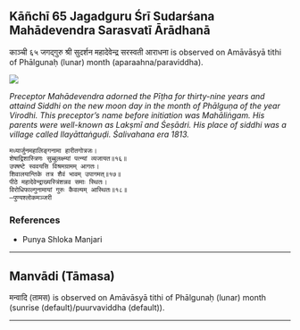 ## Kāñchī 65 Jagadguru Śrī Sudarśana Mahādevendra Sarasvatī Ārādhanā
काञ्ची ६५ जगद्गुरु श्री सुदर्शन महादेवेन्द्र सरस्वती आराधना is observed on Amāvāsyā tithi of Phālgunaḥ (lunar) month (aparaahna/paraviddha).

![](https://github.com/sanskrit-coders/jyotisha/blob/master/jyotisha/panchangam/temporal/festival/images/kanchi-jagadgurus/jagadguru-65.jpg)

_Preceptor Mahādevendra adorned the Pīṭha for thirty-nine years and attaind Siddhi on the new moon day in the month of Phālguṇa of the year Virodhi. This preceptor’s name before initiation was Mahāliṅgam. His parents were well-known as Lakṣmī and Śeṣādri. His place of siddhi was a village called Ilayāttaṅguḍi. Śalivahana era 1813._

```
मध्यार्जुनमहालिङ्गनामा हारीतगोत्रजः।
शेषाद्रिशास्त्रिणः सुब्बुलक्ष्म्यां पत्न्यां व्यजायत॥१६॥
उपषष्टे स्ववयसि विश्रमग्रामम् आगतः।
शिवालयान्तिके तत्र शैवं भावम् उपागमत्॥१७॥
पीठे महादेवेन्द्राख्यस्त्रिंशन्नव समाः स्थितः।
विरोधिफाल्गुनामायां गुरुः कैवल्यम् आस्थितः॥१८॥
—पुण्यश्लोकमञ्जरी
```
### References
* Punya Shloka Manjari


---
## Manvādi (Tāmasa)
मन्वादि (तामस) is observed on Amāvāsyā tithi of Phālgunaḥ (lunar) month (sunrise (default)/puurvaviddha (default)).



---
